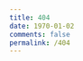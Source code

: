 ```yaml
---
title: 404
date: 1970-01-02
comments: false
permalink: /404
---
```

<script src="//qzonestyle.gtimg.cn/qzone/hybrid/app/404/search_children.js"
        charset="utf-8" homePageUrl="/" homePageName="Back to home">
</script>
